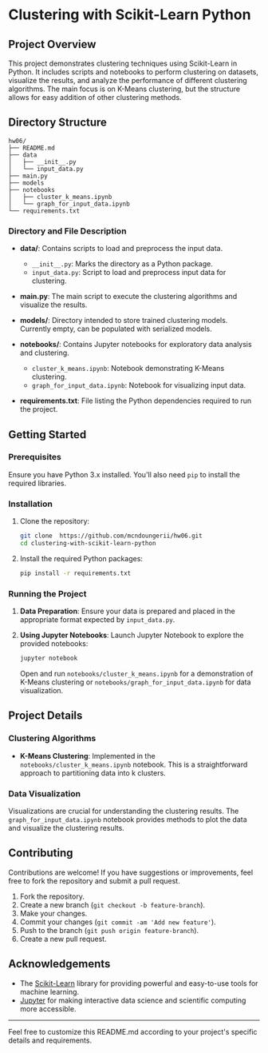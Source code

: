 # Clustering with Scikit-Learn Python

## Project Overview

This project demonstrates clustering techniques using Scikit-Learn in Python. It includes scripts and notebooks to perform clustering on datasets, visualize the results, and analyze the performance of different clustering algorithms. The main focus is on K-Means clustering, but the structure allows for easy addition of other clustering methods.

## Directory Structure

```plaintext
hw06/
├── README.md
├── data
│   ├── __init__.py
│   └── input_data.py
├── main.py
├── models
├── notebooks
│   ├── cluster_k_means.ipynb
│   └── graph_for_input_data.ipynb
└── requirements.txt
```

### Directory and File Description

- **data/**: Contains scripts to load and preprocess the input data.
  - `__init__.py`: Marks the directory as a Python package.
  - `input_data.py`: Script to load and preprocess input data for clustering.

- **main.py**: The main script to execute the clustering algorithms and visualize the results.

- **models/**: Directory intended to store trained clustering models. Currently empty, can be populated with serialized models.

- **notebooks/**: Contains Jupyter notebooks for exploratory data analysis and clustering.
  - `cluster_k_means.ipynb`: Notebook demonstrating K-Means clustering.
  - `graph_for_input_data.ipynb`: Notebook for visualizing input data.

- **requirements.txt**: File listing the Python dependencies required to run the project.

## Getting Started

### Prerequisites

Ensure you have Python 3.x installed. You'll also need `pip` to install the required libraries.

### Installation

1. Clone the repository:
   ```bash
   git clone  https://github.com/mcndoungerii/hw06.git
   cd clustering-with-scikit-learn-python
   ```

2. Install the required Python packages:
   ```bash
   pip install -r requirements.txt
   ```

### Running the Project

1. **Data Preparation**:
   Ensure your data is prepared and placed in the appropriate format expected by `input_data.py`.

2. **Using Jupyter Notebooks**:
   Launch Jupyter Notebook to explore the provided notebooks:
   ```bash
   jupyter notebook
   ```
   Open and run `notebooks/cluster_k_means.ipynb` for a demonstration of K-Means clustering or `notebooks/graph_for_input_data.ipynb` for data visualization.

## Project Details

### Clustering Algorithms

- **K-Means Clustering**: Implemented in the `notebooks/cluster_k_means.ipynb` notebook. This is a straightforward approach to partitioning data into k clusters.

### Data Visualization

Visualizations are crucial for understanding the clustering results. The `graph_for_input_data.ipynb` notebook provides methods to plot the data and visualize the clustering results.

## Contributing

Contributions are welcome! If you have suggestions or improvements, feel free to fork the repository and submit a pull request.

1. Fork the repository.
2. Create a new branch (`git checkout -b feature-branch`).
3. Make your changes.
4. Commit your changes (`git commit -am 'Add new feature'`).
5. Push to the branch (`git push origin feature-branch`).
6. Create a new pull request.


## Acknowledgements

- The [Scikit-Learn](https://scikit-learn.org/) library for providing powerful and easy-to-use tools for machine learning.
- [Jupyter](https://jupyter.org/) for making interactive data science and scientific computing more accessible.

---

Feel free to customize this README.md according to your project's specific details and requirements.